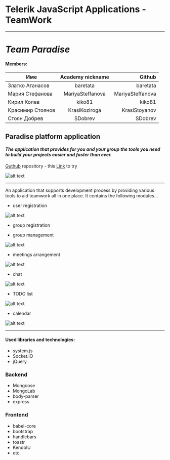 # Telerik JavaScript Applications - TeamWork
---

# _Team Paradise_



####  Members:

| Име      | Academy nickname       | Github  |
| ------------- |:-------------:| -----:|
| Златко Атанасов  | baretata | baretata |
| Мария Стефанова    | MariyaSteffanova      |   MariyaSteffanova |
| Кирил Колев | kiko81     |    kiko81 |
| Красимир Стоянов | KrasiKoziroga      |    KrasiStoyanov |
| Стоян Добрев | SDobrev       |    SDobrev |

## Paradise platform application

#### _The application that provides for you and your group the tools you need to build your projects easier and faster than ever._

[Guthub](https://github.com/Team-Paradise/Javascript-Applications-Teamwork) repository - 
this [Link](http://paradise-platform.herokuapp.com) to try

![alt text](https://github.com/Team-Paradise/Javascript-Applications-Teamwork/blob/master/screenshots/overall_view.jpg "overall view")


---
An application that supports development process by providing various tools to aid teamwork all in one place. It contains the following modules...
* user registration 

![alt text](https://github.com/Team-Paradise/Javascript-Applications-Teamwork/blob/master/screenshots/userReg.jpg "user registration")

* group registration

* group management

![alt text](https://github.com/Team-Paradise/Javascript-Applications-Teamwork/blob/master/screenshots/groupManagement.jpg "group management")

* meetings arrangement

![alt text](https://github.com/Team-Paradise/Javascript-Applications-Teamwork/blob/master/screenshots/meetings.jpg "meetings")

* chat 

![alt text](https://github.com/Team-Paradise/Javascript-Applications-Teamwork/blob/master/screenshots/chat.jpg "chat")
* TODO list

 ![alt text](https://github.com/Team-Paradise/Javascript-Applications-Teamwork/blob/master/screenshots/TODO.jpg "TODOs")

* calendar

![alt text](https://github.com/Team-Paradise/Javascript-Applications-Teamwork/blob/master/screenshots/calendar.jpg "calendar")

---

#### Used libraries and technologies:
* system\.js
* Socket\.IO
* jQuery

### Backend 
* Mongoose
* MongoLab
* body-parser
* express

### Frontend
* babel-core
* bootstrap
* handlebars
* toastr
* KendoIU
* etc.
